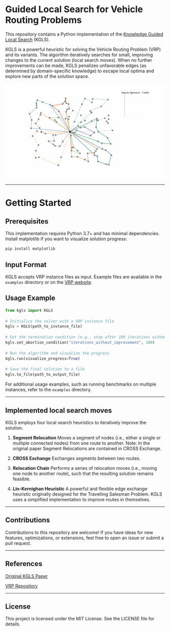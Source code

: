 # Guided Local Search for Vehicle Routing Problems

This repository contains a Python implementation of the [Knowledge Guided Local Search]([https://www.sciencedirect.com/science/article/abs/pii/S0305054819300024]) (KGLS).

KGLS is a powerful heuristic for solving the Vehicle Routing Problem (VRP) and its variants.
The algorithm iteratively searches for small, improving changes to the current solution (local search moves). 
When no further improvements can be made, KGLS penalizes unfavorable edges 
(as determined by domain-specific knowledge) 
to escape local optima and explore new parts of the solution space.

![KGLS example run](assets/kgls_sim1.gif)

---

# Getting Started

## Prerequisites

This implementation requires Python 3.7+ and has minimal dependencies. 
Install matplotlib if you want to visualize solution progress:

```bash
pip install matplotlib
```

## Input Format
KGLS accepts VRP instance files as input. Example files are available in the `examples` directory 
or on the [VRP website](http://vrp.galgos.inf.puc-rio.br/index.php/en/).

## Usage Example

```python 
from kgls import KGLS

# Initialize the solver with a VRP instance file
kgls = KGLS(path_to_instance_file)

# Set the termination condition (e.g., stop after 100 iterations without improvement)
kgls.set_abortion_condition("iterations_without_improvement", 100)

# Run the algorithm and visualize the progress
kgls.run(visualize_progress=True)

# Save the final solution to a file
kgls.to_file(path_to_output_file)
```

For additional usage examples, such as running benchmarks on multiple instances, 
refer to the `examples` directory.

---

## Implemented local search moves

KGLS employs four local search heuristics to iteratively improve the solution.

1. **Segment Relocation**
    Moves a segment of nodes (i.e., either a single or multiple connected nodes) from one route to another. Note: In the original paper Segment Relocations are contained in CROSS Exchange.

2. **CROSS Exchange**
    Exchanges segments between two routes.

3. **Relocation Chain**
    Performs a series of relocation moves (i.e., moving one node to another route), such that the resulting solution remains feasible.

4. **Lin-Kernighan Heuristic**
    A powerful and flexible edge exchange heuristic originally designed for the Travelling Salesman Problem. KGLS uses a simplified implementation to improve routes in themselves.

---

## Contributions
Contributions to this repository are welcome! 
If you have ideas for new features, optimizations, or extensions, feel free to open an issue or submit a pull request.

---

## References
[Original KGLS Paper]([https://www.sciencedirect.com/science/article/abs/pii/S0305054819300024])

[VRP Repository](http://vrp.galgos.inf.puc-rio.br/index.php/en/)

---

## License
This project is licensed under the MIT License. See the LICENSE file for details.
